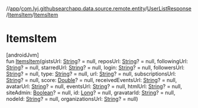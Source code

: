 //[app](../../../../index.md)/[com.lyj.githubsearchapp.data.source.remote.entity](../../index.md)/[UserListResponse](../index.md)/[ItemsItem](index.md)/[ItemsItem](-items-item.md)

# ItemsItem

[androidJvm]\
fun [ItemsItem](-items-item.md)(gistsUrl: [String](https://kotlinlang.org/api/latest/jvm/stdlib/kotlin/-string/index.html)? = null, reposUrl: [String](https://kotlinlang.org/api/latest/jvm/stdlib/kotlin/-string/index.html)? = null, followingUrl: [String](https://kotlinlang.org/api/latest/jvm/stdlib/kotlin/-string/index.html)? = null, starredUrl: [String](https://kotlinlang.org/api/latest/jvm/stdlib/kotlin/-string/index.html)? = null, login: [String](https://kotlinlang.org/api/latest/jvm/stdlib/kotlin/-string/index.html)? = null, followersUrl: [String](https://kotlinlang.org/api/latest/jvm/stdlib/kotlin/-string/index.html)? = null, type: [String](https://kotlinlang.org/api/latest/jvm/stdlib/kotlin/-string/index.html)? = null, url: [String](https://kotlinlang.org/api/latest/jvm/stdlib/kotlin/-string/index.html)? = null, subscriptionsUrl: [String](https://kotlinlang.org/api/latest/jvm/stdlib/kotlin/-string/index.html)? = null, score: [Double](https://kotlinlang.org/api/latest/jvm/stdlib/kotlin/-double/index.html)? = null, receivedEventsUrl: [String](https://kotlinlang.org/api/latest/jvm/stdlib/kotlin/-string/index.html)? = null, avatarUrl: [String](https://kotlinlang.org/api/latest/jvm/stdlib/kotlin/-string/index.html)? = null, eventsUrl: [String](https://kotlinlang.org/api/latest/jvm/stdlib/kotlin/-string/index.html)? = null, htmlUrl: [String](https://kotlinlang.org/api/latest/jvm/stdlib/kotlin/-string/index.html)? = null, siteAdmin: [Boolean](https://kotlinlang.org/api/latest/jvm/stdlib/kotlin/-boolean/index.html)? = null, id: [Long](https://kotlinlang.org/api/latest/jvm/stdlib/kotlin/-long/index.html)? = null, gravatarId: [String](https://kotlinlang.org/api/latest/jvm/stdlib/kotlin/-string/index.html)? = null, nodeId: [String](https://kotlinlang.org/api/latest/jvm/stdlib/kotlin/-string/index.html)? = null, organizationsUrl: [String](https://kotlinlang.org/api/latest/jvm/stdlib/kotlin/-string/index.html)? = null)
